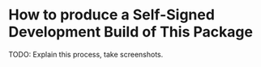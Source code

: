 How to produce a Self-Signed Development Build of This Package
==============================================================

TODO: Explain this process, take screenshots.